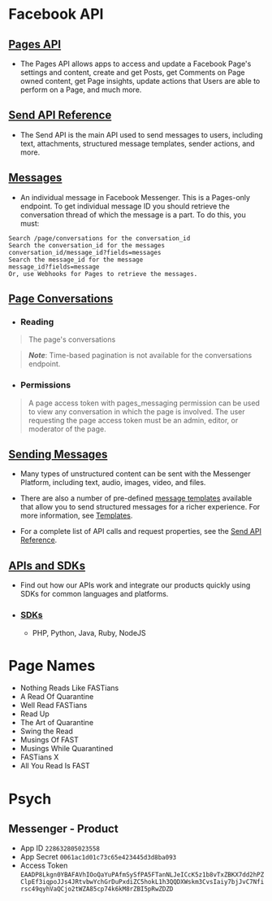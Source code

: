 # Facebook API

## [Pages API](https://developers.facebook.com/docs/pages/)

- The Pages API allows apps to access and update a Facebook Page's settings and content, create and get Posts, get Comments on Page owned content, get Page insights, update actions that Users are able to perform on a Page, and much more.

## [Send API Reference](https://developers.facebook.com/docs/messenger-platform/reference/send-api/)

- The Send API is the main API used to send messages to users, including text, attachments, structured message templates, sender actions, and more.

## [Messages](https://developers.facebook.com/docs/graph-api/reference/v6.0/message)

- An individual message in Facebook Messenger. This is a Pages-only endpoint. To get individual message ID you should retrieve the conversation thread of which the message is a part. To do this, you must:

```
Search /page/conversations for the conversation_id
Search the conversation_id for the messages
conversation_id/message_id?fields=messages
Search the message_id for the message
message_id?fields=message
Or, use Webhooks for Pages to retrieve the messages.
```

## [Page Conversations](https://developers.facebook.com/docs/graph-api/reference/page/conversations/)

- ### Reading

> The page's conversations

> ***Note***: Time-based pagination is not available for the conversations endpoint.

- ### Permissions
> A page access token with pages_messaging permission can be used to view any conversation in which the page is involved. The user requesting the page access token must be an admin, editor, or moderator of the page.

## [Sending Messages](https://developers.facebook.com/docs/messenger-platform/send-messages/)

- Many types of unstructured content can be sent with the Messenger Platform, including text, audio, images, video, and files.

- There are also a number of pre-defined [message templates](https://developers.facebook.com/docs/messenger-platform/send-api-reference/templates) available that allow you to send structured messages for a richer experience. For more information, see [Templates](https://developers.facebook.com/docs/messenger-platform/send-messages/templates).

- For a complete list of API calls and request properties, see the [Send API Reference](https://developers.facebook.com/docs/messenger-platform/reference/send-api/).

## [APIs and SDKs](https://developers.facebook.com/docs/apis-and-sdks/)

- Find out how our APIs work and integrate our products quickly using SDKs for common languages and platforms.

- ### [SDKs](https://developers.facebook.com/docs/marketing-api/sdks/)
  - PHP, Python, Java, Ruby, NodeJS

# Page Names

- Nothing Reads Like FASTians
- A Read Of Quarantine
- Well Read FASTians
- Read Up
- The Art of Quarantine
- Swing the Read
- Musings Of FAST
- Musings While Quarantined
- FASTians X
- All You Read Is FAST

# Psych

## Messenger - Product

- App ID `228632805023558`
- App Secret `0061ac1d01c73c65e423445d3d8ba093`
- Access Token `EAADP8Lkgn0YBAFAVhIOoQaYuPAfmSySfPA5FTanNLJeICcK5z1b8vTxZBKX7dd2hPZClpEf3iqpoJJs4JRtvbwYchGrDuPxdiZC5hokL1h3QQDXWskm3CvsIaiy7bjJvC7Nfirsc49qyhVaQCjo2tWZA85cp74k6kM8rZBI5pRwZDZD`